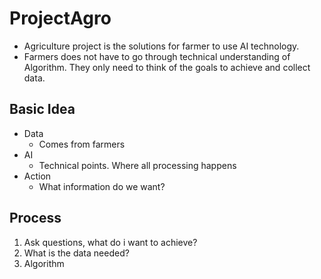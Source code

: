 # ProjectAgro
- Agriculture project is the solutions for farmer to use AI technology.
- Farmers does not have to go through technical understanding of Algorithm. They only need to think of the goals to achieve and collect data.

## Basic Idea
- Data
  - Comes from farmers
- AI
  - Technical points. Where all processing happens
- Action
  - What information do we want?
  
## Process
1) Ask questions, what do i want to achieve?
2) What is the data needed?
3) Algorithm
